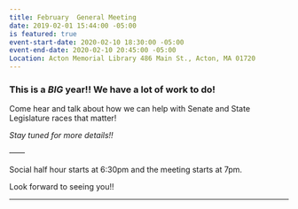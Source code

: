 ```yaml
---
title: February  General Meeting
date: 2019-02-01 15:44:00 -05:00
is featured: true
event-start-date: 2020-02-10 18:30:00 -05:00
event-end-date: 2020-02-10 20:45:00 -05:00
Location: Acton Memorial Library 486 Main St., Acton, MA 01720
---
```


### This is a *BIG* year!!  We have a lot of work to do!

Come hear and talk about how we can help with Senate and State Legislature races that matter!

*Stay tuned for more details!!*

——

Social half hour starts at 6:30pm and the meeting starts at 7pm.

Look forward to seeing you!!

---